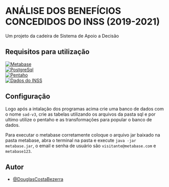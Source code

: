 
# ANÁLISE DOS BENEFÍCIOS CONCEDIDOS DO INSS (2019-2021)

Um projeto da cadeira de Sistema de Apoio a Decisão



## Requisitos para utilização

[![Metabase]()](https://www.metabase.com/) <br/>
[![PostgreSql]()](https://www.postgresql.org/) <br/>
[![Pentaho]()](https://marketplace.hitachivantara.com/pentaho/) <br/>
[![Dados do INSS]()](https://dados.gov.br/dados/conjuntos-dados/inss-beneficios-concedidos1) <br/>


## Configuração

Logo após a intalação dos programas acima crie uma banco de dados com o nome `sad-v3`, crie as tabelas utilizando os arquivos da pasta sql e por ultimo utilize o pentaho e as transformações para popular o banco de dados.

Para executar o metabase corretamente coloque o arquivo jar baixado na pasta metabase, abra o terminal na pasta e execute `java -jar metabase.jar`, o email e senha de usuário são `visitante@metabase.com` e `metabase123`.
    
## Autor

- [@DouglasCostaBezerra](https://github.com/selfDoga1)

